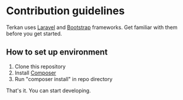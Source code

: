 # Contribution guidelines

Terkan uses [Laravel](https://laravel.com/) and [Bootstrap](https://getbootstrap.com/) frameworks. Get familiar with them before you get started.

## How to set up environment

1. Clone this repository
2. Install [Composer](https://getcomposer.org/)
3. Run "composer install" in repo directory

That's it. You can start developing.